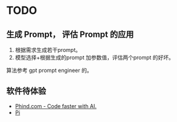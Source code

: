 # TODO
## 生成 Prompt， 评估 Prompt 的应用
1. 根据需求生成若干prompt。
2. 模型选择+根据生成的prompt 加参数值，评估两个prompt 的好坏。

算法参考 gpt prompt engineer 的。

## 软件待体验
* [Phind.com - Code faster with AI.](https://marketplace.visualstudio.com/items?itemName=phind.phind)
* [Pi](https://inflection.ai/)